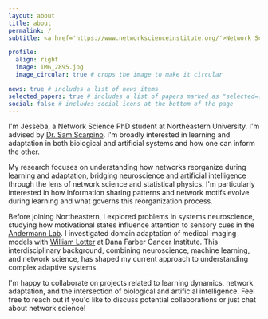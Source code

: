 ```yaml
---
layout: about
title: about
permalink: /
subtitle: <a href='https://www.networkscienceinstitute.org/'>Network Science Institute @ Northeastern University</a>.

profile:
  align: right
  image: IMG_2895.jpg
  image_circular: true # crops the image to make it circular

news: true # includes a list of news items
selected_papers: true # includes a list of papers marked as "selected={true}"
social: false # includes social icons at the bottom of the page
---
```


I'm Jesseba, a Network Science PhD student at Northeastern University. I'm advised by [Dr. Sam Scarpino](https://www.networkscienceinstitute.org/people/samuel-v-scarpino). I'm broadly interested in learning and adaptation in both biological and artificial systems and how one can inform the other.

My research focuses on understanding how networks reorganize during learning and adaptation, bridging neuroscience and artificial intelligence through the lens of network science and statistical physics. I'm particularly interested in how information sharing patterns and network motifs evolve during learning and what governs this reorganization process.

Before joining Northeastern, I explored problems in systems neuroscience, studying how motivational states influence attention to sensory cues in the [Andermann Lab](https://www.andermannlab.com/). I investigated domain adaptation of medical imaging models with [William Lotter](https://dms.hms.harvard.edu/people/william-lotter) at Dana Farber Cancer Institute. This interdisciplinary background, combining neuroscience, machine learning, and network science, has shaped my current approach to understanding complex adaptive systems.

I'm happy to collaborate on projects related to learning dynamics, network adaptation, and the intersection of biological and artificial intelligence. Feel free to reach out if you'd like to discuss potential collaborations or just chat about network science!
